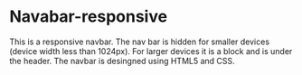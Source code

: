 # Navabar-responsive
This is a responsive navbar.
The nav bar is hidden for smaller devices (device width less than 1024px). For larger devices it is a block and is under the header.
The navbar is desingned using HTML5 and CSS.
